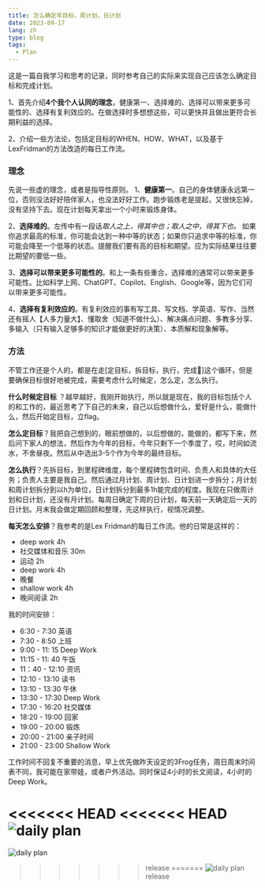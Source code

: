 ```yaml
---
title: 怎么确定年目标，周计划，日计划
date: 2023-09-17
lang: zh
type: blog
tags:
  - Plan
---
```


这是一篇自我学习和思考的记录，同时参考自己的实际来实现自己应该怎么确定目标和完成计划。

1、首先介绍**4个我个人认同的理念**，健康第一、选择难的、选择可以带来更多可能性的、选择有复利效应的。在做选择时多想想这些，可以更快并且做出更符合长期利益的选择。

2、介绍一些方法论，包括定目标的WHEN、HOW、WHAT，以及基于LexFridman的方法改造的每日工作流。

### 理念

先说一些虚的理念，或者是指导性原则。
1、**健康第一**。自己的身体健康永远第一位，否则没法好好陪伴家人，也没法好好工作。跑步锻炼老是提起，又很快忘掉，没有坚持下去。现在计划每天拿出一个小时来锻炼身体。

2、**选择难的**。左传中有一段话*取人之上，得其中也；取人之中，得其下也。* 如果你追求最高的标准，你可能会达到一种中等的状态；如果你只追求中等的标准，你可能会降至一个低等的状态。提醒我们要有高的目标和期望。应为实际结果往往要比期望的要低一些。

3、**选择可以带来更多可能性的**。和上一条有些重合，选择难的通常可以带来更多可能性。比如科学上网、ChatGPT、Copilot、English、Google等，因为它们可以带来更多可能性。

4、**选择有复利效应的**。有复利效应的事有写工具、写文档、学英语、写作、当然还有摇人【人多力量大】、懂取舍（知道不做什么）、解决痛点问题、多教多分享、多输入（只有输入足够多的知识才能做更好的决策）、本质解和现象解等。

### 方法

不管工作还是个人的，都是在走[定目标，拆目标，执行，完成🎉]这个循环，但是要确保目标很好地被完成，需要考虑什么时候定，怎么定，怎么执行。

**什么时候定目标** ？越早越好，我刚开始执行，所以就是现在，我的目标包括个人的和工作的，最近思考了下自己的未来，自己以后想做什么，爱好是什么，能做什么，然后开始定目标，立flag。

**怎么定目标**？我把自己想到的，眼前想做的，以后想做的，能做的，都写下来，然后问下家人的想法，然后作为今年的目标，今年只剩下一个季度了，哎，时间如流水，不舍昼夜。然后从中选出3-5个作为今年的最终目标。

**怎么执行**？先拆目标，到里程碑维度，每个里程碑包含时间、负责人和具体的大任务；负责人主要是我自己。然后通过月计划、周计划、日计划进一步拆分；月计划和周计划拆分到以h为单位，日计划拆分到最多1h能完成的程度。我现在只做周计划和日计划，还没有月计划。每周日确定下周的日计划，每天前一天确定后一天的日计划。月末我会做定期回顾和整理，先这样执行，视情况调整。

**每天怎么安排**？我参考的是Lex Fridman的每日工作流。他的日常是这样的：

- deep work 4h
- 社交媒体和音乐 30m
- 运动 2h
- deep work 4h
- 晚餐
- shallow work 4h
- 晚间阅读 2h

我的时间安排：

- 6:30 - 7:30 英语
- 7:30 - 8:50 上班
- 9:00 - 11: 15 Deep Work
- 11:15 - 11: 40 午饭
- 11：40 - 12:10 资讯
- 12:10 - 13:10 读书
- 13:10 - 13:30 午休
- 13:30 - 17:30 Deep Work
- 17:30 - 16:20 社交媒体
- 18:20 - 19:00 回家
- 19:00 - 20:00 锻炼
- 20:00 - 21:00 亲子时间
- 21:00 - 23:00 Shallow Work

工作时间不回复不重要的消息，早上优先做昨天设定的3Frog任务，周日周末时间表不同，我可能在家带娃，或者户外活动。同时保证4小时的长文阅读，4小时的Deep Work。

<<<<<<< HEAD
<<<<<<< HEAD
![daily plan](https://static.ajiu9.cn/Notes/2023101520370316973734231697373423408sJebk1.png)
=======
![daily plan](/images/2023101520370316973734231697373423408sJebk1.png)
>>>>>>> release
=======
![daily plan](/images/2023101520370316973734231697373423408sJebk1.png)
>>>>>>> release
